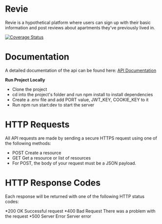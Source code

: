 # Revie
Revie is a hypothetical platform where users can sign up with their basic information and post reviews about apartments they've previously lived in. 

[![Coverage Status](https://coveralls.io/repos/github/donaldcrane/Revie/badge.svg?branch=develop)](https://coveralls.io/github/donaldcrane/Revie?branch=develop)

# Documentation

A detailed documentation of the api can be found here: [API Documentation](https://documenter.getpostman.com/view/11971882/TWDdiYeC#fd839427-74df-409a-9668-8fb0620faa9a)

**Run Project Locally**

* Clone the project
* cd into the project's folder and run npm install to install dependencies
* Create a .env file and add PORT value, JWT_KEY, COOKIE_KEY to it
* Run npm run start:dev to start the server


# HTTP Requests

All API requests are made by sending a secure HTTPS request using one of the following methods:

* POST Create a resource
* GET Get a resource or list of resources
* For POST, the body of your request must be a JSON payload.

# HTTP Response Codes

Each response will be returned with one of the following HTTP status codes:

*200 OK Successful request
*400 Bad Request There was a problem with the request
*500 Server Error Server error
